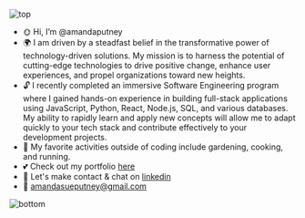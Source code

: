 ![top](https://github.com/amandaputney/amandaputney/assets/137220240/3b3b30d5-a6b5-4927-8704-cfa9d6745653)

- :sun_with_face: Hi, I’m @amandaputney 
- :earth_africa:  I am driven by a steadfast belief in the transformative power of technology-driven solutions. My mission is to harness the potential of cutting-edge technologies to drive positive change, enhance user experiences, and propel organizations toward new heights. 
- :unlock: I recently completed an immersive Software Engineering program where I gained hands-on experience in building full-stack applications using JavaScript, Python, React, Node.js, SQL,  and various databases. My ability to rapidly learn and apply new concepts will allow me to adapt quickly to your tech stack and contribute effectively to your development projects.
- :blossom: My favorite activities outside of coding include gardening, cooking, and running.
- :two_hearts: Check out my portfolio [here](https://amandaputney.github.io/portfolio/) 
- :satellite: Let's make contact & chat on [linkedin](https://www.linkedin.com/in/amanda-s-putney/)
- 📧 amandasueputney@gmail.com

![bottom](https://github.com/amandaputney/amandaputney/assets/137220240/f3be87ce-03fc-4e77-96fd-48834df55fae)


